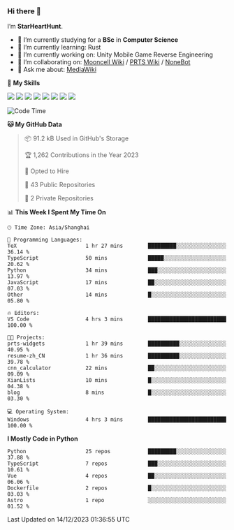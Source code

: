### Hi there 👋

I’m **StarHeartHunt**.

- 🏫 I’m currently studying for a **BSc** in **Computer Science**
- 🌱 I’m currently learning: Rust
- 🔭 I’m currently working on: Unity Mobile Game Reverse Engineering
- 👯 I’m collaborating on: [Mooncell Wiki](https://fgo.wiki/) / [PRTS Wiki](http://prts.wiki/) / [NoneBot](https://github.com/nonebot)
- 💬 Ask me about: [MediaWiki](https://www.mediawiki.org)

🌟 **My Skills**

![](https://img.shields.io/badge/-Python-3e74a2?style=flat-square&logo=Python&logoColor=fff)
![](https://img.shields.io/badge/-Node.js-339933?style=flat-square&logo=node.js&logoColor=fff)
![](https://img.shields.io/badge/-Vue-4fc08d?style=flat-square&logo=vue.js&logoColor=fff)
![](https://img.shields.io/badge/-React-2d98ce?style=flat-square&logo=React&logoColor=fff)
![](https://img.shields.io/badge/-TypeScript-3178C6?style=flat-square&logo=TypeScript&logoColor=fff)
![](https://img.shields.io/badge/-Docker-2496ED?style=flat-square&logo=Docker&logoColor=fff)
![](https://img.shields.io/badge/-Linux-000000?style=flat-square&logo=Linux&logoColor=fff)
![](https://img.shields.io/badge/-Dotnet-512bd4?style=flat-square&logo=.net&logoColor=fff)

<!--START_SECTION:waka-->
![Code Time](http://img.shields.io/badge/Code%20Time-792%20hrs%2033%20mins-blue)

**🐱 My GitHub Data** 

> 📦 91.2 kB Used in GitHub's Storage 
 > 
> 🏆 1,262 Contributions in the Year 2023
 > 
> 💼 Opted to Hire
 > 
> 📜 43 Public Repositories 
 > 
> 🔑 2 Private Repositories 
 > 
📊 **This Week I Spent My Time On** 

```text
🕑︎ Time Zone: Asia/Shanghai

💬 Programming Languages: 
TeX                      1 hr 27 mins        █████████░░░░░░░░░░░░░░░░   36.14 % 
TypeScript               50 mins             █████░░░░░░░░░░░░░░░░░░░░   20.62 % 
Python                   34 mins             ███░░░░░░░░░░░░░░░░░░░░░░   13.97 % 
JavaScript               17 mins             ██░░░░░░░░░░░░░░░░░░░░░░░   07.03 % 
Other                    14 mins             █░░░░░░░░░░░░░░░░░░░░░░░░   05.80 % 

🔥 Editors: 
VS Code                  4 hrs 3 mins        █████████████████████████   100.00 % 

🐱‍💻 Projects: 
prts-widgets             1 hr 39 mins        ██████████░░░░░░░░░░░░░░░   40.95 % 
resume-zh_CN             1 hr 36 mins        ██████████░░░░░░░░░░░░░░░   39.78 % 
cnn_calculator           22 mins             ██░░░░░░░░░░░░░░░░░░░░░░░   09.09 % 
XianLists                10 mins             █░░░░░░░░░░░░░░░░░░░░░░░░   04.38 % 
blog                     8 mins              █░░░░░░░░░░░░░░░░░░░░░░░░   03.30 % 

💻 Operating System: 
Windows                  4 hrs 3 mins        █████████████████████████   100.00 % 
```

**I Mostly Code in Python** 

```text
Python                   25 repos            █████████░░░░░░░░░░░░░░░░   37.88 % 
TypeScript               7 repos             ███░░░░░░░░░░░░░░░░░░░░░░   10.61 % 
Vue                      4 repos             ██░░░░░░░░░░░░░░░░░░░░░░░   06.06 % 
Dockerfile               2 repos             █░░░░░░░░░░░░░░░░░░░░░░░░   03.03 % 
Astro                    1 repo              ░░░░░░░░░░░░░░░░░░░░░░░░░   01.52 % 
```




 Last Updated on 14/12/2023 01:36:55 UTC
<!--END_SECTION:waka-->

